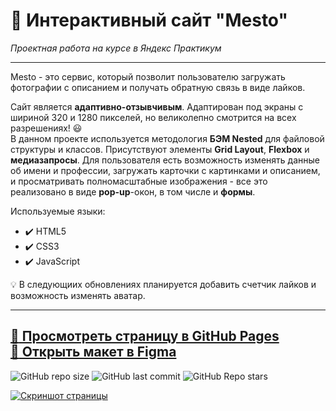 # :small_orange_diamond: Интерактивный сайт "Mesto"
*Проектная работа на курсе в Яндекс Практикум*
______

Mesto - это сервис, который позволит пользователю загружать фотографии с описанием и получать обратную связь в виде лайков. 

Сайт является **адаптивно-отзывчивым**. Адаптирован под экраны с шириной 320 и 1280 пикселей,
но великолепно смотрится на всех разрешениях! :smiley:  
В данном проекте используется методология **БЭМ Nested** для файловой структуры и классов. Присутствуют элементы **Grid Layout**, **Flexbox** и **медиазапросы**. Для пользователя есть возможность изменять данные об имени и профессии, загружать карточки с картинками и описанием, и просматривать полномасштабные изображения - все это реализовано в виде **pop-up**-окон, в том числе и **формы**. 

Используемые языки: 
* :heavy_check_mark: HTML5    
* :heavy_check_mark: CSS3    
* :heavy_check_mark: JavaScript  

:bulb: В следующиих обновлениях планируется добавить счетчик лайков и возможность изменять аватар.
______

[:link: Просмотреть страницу в GitHub Pages](https://uzornakovre.github.io/mesto/)  
[:link: Открыть макет в Figma](https://www.figma.com/file/2cn9N9jSkmxD84oJik7xL7/JavaScript.-Sprint-4?node-id=0%3A1)
------
![GitHub repo size](https://img.shields.io/github/repo-size/uzornakovre/mesto?color=yellow&style=flat-square) ![GitHub last commit](https://img.shields.io/github/last-commit/uzornakovre/mesto?color=blue&style=flat-square) ![GitHub Repo stars](https://img.shields.io/github/stars/uzornakovre/mesto?color=pink&style=flat-square)  

[![Скриншот страницы](https://i.ibb.co/ZBQ5VF4/2022-08-31-15-03-41.png)](https://uzornakovre.github.io/mesto/)